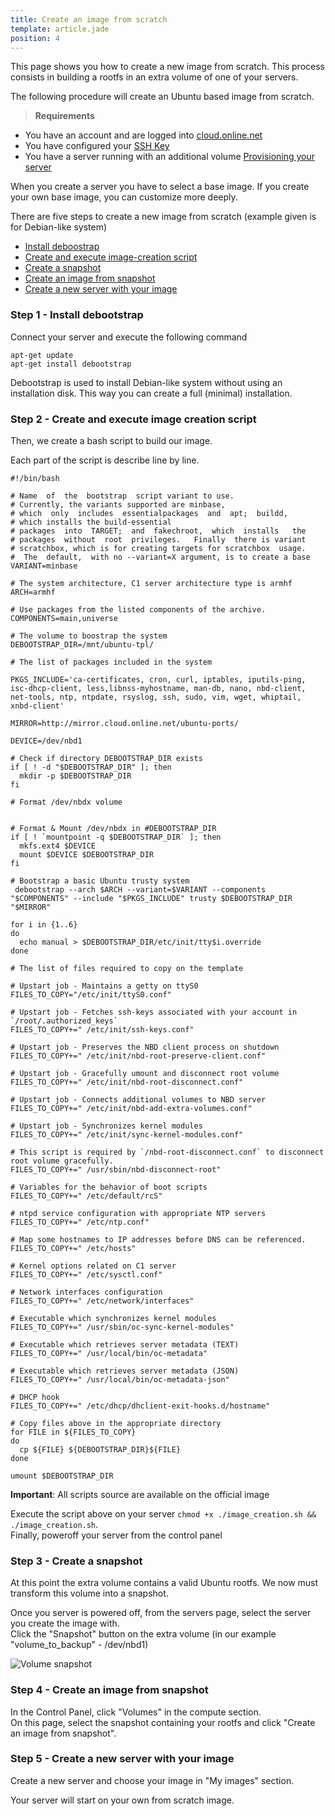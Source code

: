 ```yaml
---
title: Create an image from scratch
template: article.jade
position: 4
---
```


This page shows you how to create a new image from scratch. This process consists in building a rootfs in an extra volume of one of your servers.

The following procedure will create an Ubuntu based image from scratch.

> <strong>Requirements</strong>
- You have an account and are logged into [cloud.online.net](//cloud.online.net)
- You have configured your [SSH Key](/howto/ssh_keys.html)
- You have a server running with an additional volume [Provisioning your server](/howto/create_instance.html)

When you create a server you have to select a base image. If you create your own base image, you can customize more deeply.

There are five steps to create a new image from scratch (example given is for Debian-like system)

- [Install deboostrap](/advanced/image.html#step-1-install-debootstrap)
- [Create and execute image-creation script](/advanced/image.html#step-2-create-and-execute-image-creation-script)
- [Create a snapshot](/advanced/image.html#step-3-create-a-snapshot)
- [Create an image from snapshot](/advanced/image.html#step-4-create-an-image-from-snapshot)
- [Create a new server with your image](/advanced/image.html#step-5-create-a-new-server-with-your-image)

### Step 1 - Install debootstrap

Connect your server and execute the following command

```
apt-get update
apt-get install debootstrap
```

Debootstrap is used to install Debian-like system without using an installation disk.
This way you can create a full (minimal) installation.

### Step 2 - Create and execute image creation script

Then, we create a bash script to build our image.

Each part of the script is describe line by line.

```
#!/bin/bash

# Name  of  the  bootstrap  script variant to use.
# Currently, the variants supported are minbase,
# which  only  includes  essentialpackages  and  apt;  buildd,
# which installs the build-essential
# packages  into  TARGET;  and  fakechroot,  which  installs   the
# packages  without  root  privileges.   Finally  there is variant
# scratchbox, which is for creating targets for scratchbox  usage.
#  The  default,  with no --variant=X argument, is to create a base
VARIANT=minbase

# The system architecture, C1 server architecture type is armhf
ARCH=armhf

# Use packages from the listed components of the archive.
COMPONENTS=main,universe

# The volume to boostrap the system
DEBOOTSTRAP_DIR=/mnt/ubuntu-tpl/

# The list of packages included in the system

PKGS_INCLUDE='ca-certificates, cron, curl, iptables, iputils-ping, isc-dhcp-client, less,libnss-myhostname, man-db, nano, nbd-client, net-tools, ntp, ntpdate, rsyslog, ssh, sudo, vim, wget, whiptail, xnbd-client'

MIRROR=http://mirror.cloud.online.net/ubuntu-ports/

DEVICE=/dev/nbd1

# Check if directory DEBOOTSTRAP_DIR exists
if [ ! -d "$DEBOOTSTRAP_DIR" ]; then
  mkdir -p $DEBOOTSTRAP_DIR
fi

# Format /dev/nbdx volume


# Format & Mount /dev/nbdx in #DEBOOTSTRAP_DIR
if [ ! `mountpoint -q $DEBOOTSTRAP_DIR` ]; then
  mkfs.ext4 $DEVICE
  mount $DEVICE $DEBOOTSTRAP_DIR
fi

# Bootstrap a basic Ubuntu trusty system
 debootstrap --arch $ARCH --variant=$VARIANT --components "$COMPONENTS" --include "$PKGS_INCLUDE" trusty $DEBOOTSTRAP_DIR "$MIRROR"

for i in {1..6}
do
  echo manual > $DEBOOTSTRAP_DIR/etc/init/tty$i.override
done

# The list of files required to copy on the template

# Upstart job - Maintains a getty on ttyS0
FILES_TO_COPY="/etc/init/ttyS0.conf"

# Upstart job - Fetches ssh-keys associated with your account in `/root/.authorized_keys`
FILES_TO_COPY+=" /etc/init/ssh-keys.conf"

# Upstart job - Preserves the NBD client process on shutdown
FILES_TO_COPY+=" /etc/init/nbd-root-preserve-client.conf"

# Upstart job - Gracefully umount and disconnect root volume
FILES_TO_COPY+=" /etc/init/nbd-root-disconnect.conf"

# Upstart job - Connects additional volumes to NBD server
FILES_TO_COPY+=" /etc/init/nbd-add-extra-volumes.conf"

# Upstart job - Synchronizes kernel modules
FILES_TO_COPY+=" /etc/init/sync-kernel-modules.conf"

# This script is required by `/nbd-root-disconnect.conf` to disconnect root volume gracefully.
FILES_TO_COPY+=" /usr/sbin/nbd-disconnect-root"

# Variables for the behavior of boot scripts
FILES_TO_COPY+=" /etc/default/rcS"

# ntpd service configuration with appropriate NTP servers
FILES_TO_COPY+=" /etc/ntp.conf"

# Map some hostnames to IP addresses before DNS can be referenced.
FILES_TO_COPY+=" /etc/hosts"

# Kernel options related on C1 server
FILES_TO_COPY+=" /etc/sysctl.conf"

# Network interfaces configuration
FILES_TO_COPY+=" /etc/network/interfaces"

# Executable which synchronizes kernel modules
FILES_TO_COPY+=" /usr/sbin/oc-sync-kernel-modules"

# Executable which retrieves server metadata (TEXT)
FILES_TO_COPY+=" /usr/local/bin/oc-metadata"

# Executable which retrieves server metadata (JSON)
FILES_TO_COPY+=" /usr/local/bin/oc-metadata-json"

# DHCP hook
FILES_TO_COPY+=" /etc/dhcp/dhclient-exit-hooks.d/hostname"

# Copy files above in the appropriate directory
for FILE in ${FILES_TO_COPY}
do
  cp ${FILE} ${DEBOOTSTRAP_DIR}${FILE}
done

umount $DEBOOTSTRAP_DIR
```

<strong>Important</strong>: All scripts source are available on the official image

Execute the script above on your server `chmod +x ./image_creation.sh && ./image_creation.sh`.<br/>
Finally, poweroff your server from the control panel

### Step 3 - Create a snapshot

At this point the extra volume contains a valid Ubuntu rootfs. We now must transform this volume into a snapshot.

Once you server is powered off, from the servers page, select the server you create the image with.<br/>
Click the "Snapshot" button on the extra volume (in our example "volume_to_backup" - /dev/nbd1)

![Volume snapshot](../../images/volume_snapshot.png "Volume snapshot")

### Step 4 - Create an image from snapshot

In the Control Panel, click "Volumes" in the compute section.<br/>
On this page, select the snapshot containing your rootfs and click "Create an image from snapshot".

### Step 5 - Create a new server with your image

Create a new server and choose your image in "My images" section.

Your server will start on your own from scratch image.